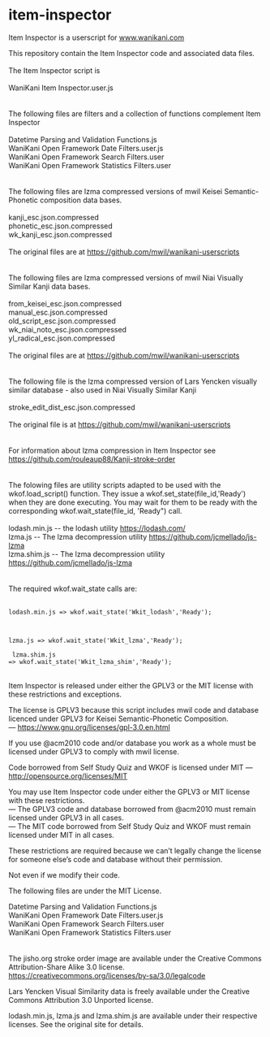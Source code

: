 # item-inspector

Item Inspector is a userscript for www.wanikani.com

This repository contain the Item Inspector code and associated data files.
<br><br>
The Item Inspector script is
<br><br>
WaniKani Item Inspector.user.js
<br><br><br>
The following files are filters and a collection of functions complement Item Inspector
<br><br>
Datetime Parsing and Validation Functions.js<br>
WaniKani Open Framework Date Filters.user.js<br>
WaniKani Open Framework Search Filters.user<br>
WaniKani Open Framework Statistics Filters.user<br>
<br><br>
The following files are lzma compressed versions of mwil Keisei Semantic-Phonetic composition data bases.
<br><br>
kanji_esc.json.compressed<br>
phonetic_esc.json.compressed<br>
wk_kanji_esc.json.compressed<br>
<br>
The original files are at https://github.com/mwil/wanikani-userscripts
<br><br><br>The following files are lzma compressed versions of mwil Niai Visually Similar Kanji data bases.
<br><br>
from_keisei_esc.json.compressed<br>
manual_esc.json.compressed<br>
old_script_esc.json.compressed<br>
wk_niai_noto_esc.json.compressed<br>
yl_radical_esc.json.compressed<br>
<br>
The original files are at https://github.com/mwil/wanikani-userscripts
<br><br><br>
The following file is the lzma compressed version of Lars Yencken visually similar database - also used in Niai Visually Similar Kanji
<br><br>
stroke_edit_dist_esc.json.compressed
<br><br>
The original file is at https://github.com/mwil/wanikani-userscripts
<br><br><br>
For information about lzma compression in Item Inspector see https://github.com/rouleaup88/Kanji-stroke-order
<br><br><br>
The folowing files are utility scripts adapted to be used with the wkof.load_script() function. They issue a wkof.set_state(file_id,'Ready') when they
are done executing. You may wait for them to be ready with the corresponding wkof.wait_state(file_id, 'Ready") call.
<br><br>
lodash.min.js -- the lodash utility https://lodash.com/<br>
lzma.js -- The lzma decompression utility https://github.com/jcmellado/js-lzma<br>
lzma.shim.js -- The lzma decompression utility https://github.com/jcmellado/js-lzma<br>
<br><br>
The required wkof.wait_state calls are:
<br><br>
<code>
lodash.min.js => wkof.wait_state('Wkit_lodash','Ready');<p>  
lzma.js => wkof.wait_state('Wkit_lzma','Ready');<p>
lzma.shim.js => wkof.wait_state('Wkit_lzma_shim','Ready');
</code>
<br><br>

Item Inspector is released under either the GPLV3 or the MIT license with these restrictions and exceptions.

The license is GPLV3 because this script includes mwil code and database licenced under GPLV3 for Keisei Semantic-Phonetic Composition.<br>
— https://www.gnu.org/licenses/gpl-3.0.en.html

If you use @acm2010 code and/or database you work as a whole must be licensed under GPLV3 to comply with mwil license.

Code borrowed from Self Study Quiz and WKOF is licensed under MIT — http://opensource.org/licenses/MIT

You may use Item Inspector code under either the GPLV3 or MIT license with these restrictions.
<br>— The GPLV3 code and database borrowed from @acm2010 must remain licensed under GPLV3 in all cases.
<br>— The MIT code borrowed from Self Study Quiz and WKOF must remain licensed under MIT in all cases.

These restrictions are required because we can’t legally change the license for someone else’s code and database without their permission.

Not even if we modify their code.

The following files are under the MIT License.

Datetime Parsing and Validation Functions.js<br>
WaniKani Open Framework Date Filters.user.js<br>
WaniKani Open Framework Search Filters.user<br>
WaniKani Open Framework Statistics Filters.user<br>
<br><br>
The jisho.org stroke order image are available under the Creative Commons Attribution-Share Alike 3.0 license. https://creativecommons.org/licenses/by-sa/3.0/legalcode

Lars Yencken Visual Similarity data is freely available under the Creative Commons Attribution 3.0 Unported license.

lodash.min.js, lzma.js and lzma.shim.js are available under their respective licenses. See the original site for details.
